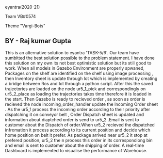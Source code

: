eyantra(2020-21)

Team VB#0574

Theme "Vargi-Bots"

BY - Raj kumar Gupta
-------------------------------------------------------------------------------------------------------------------------------------------------------------------
This is an alternative solution to eyantra 'TASK-5/6'. Our team have sumbitted the best solution possible to the problem statement. I have done this solution on my own its not best optimistic solution but its still good to work. When all models in Gazebo Environment are properly spwaned, Packages on the shelf are identified on the shelf using image processing , then Inventory sheet is update through Iot which is implemented by creating a bridge between Ros and Iot through a python script. After this the saved trajectories are loaded on the node ur5_1_pick and correspondingly on ur5_2_place as loading the trajectories takes time therefore it is loaded in the start. Then Gazebo is ready to recieved order , as soon as order is recieved the  node incoming_order_handler update the Incoming Order sheet . As the ur5_1 process the incoming order according to their priority after dispatching it on conveyor belt , Order Dispatch sheet is updated and information about diaptched order is send to ur5_2 .Email is sent to customer about the Dispatch of order.When ur5_2 recieved the dispatched infromation it process according to its current position and decide which home position on belt it prefer. As package arrived near ur5_2 it stop at prefered position, ur5_2 the n process this order in its correspondiong bin and email is sent to customer about the shipping of order. A real-time Dashboard is implemented to visualise the performance of Warehouse.
